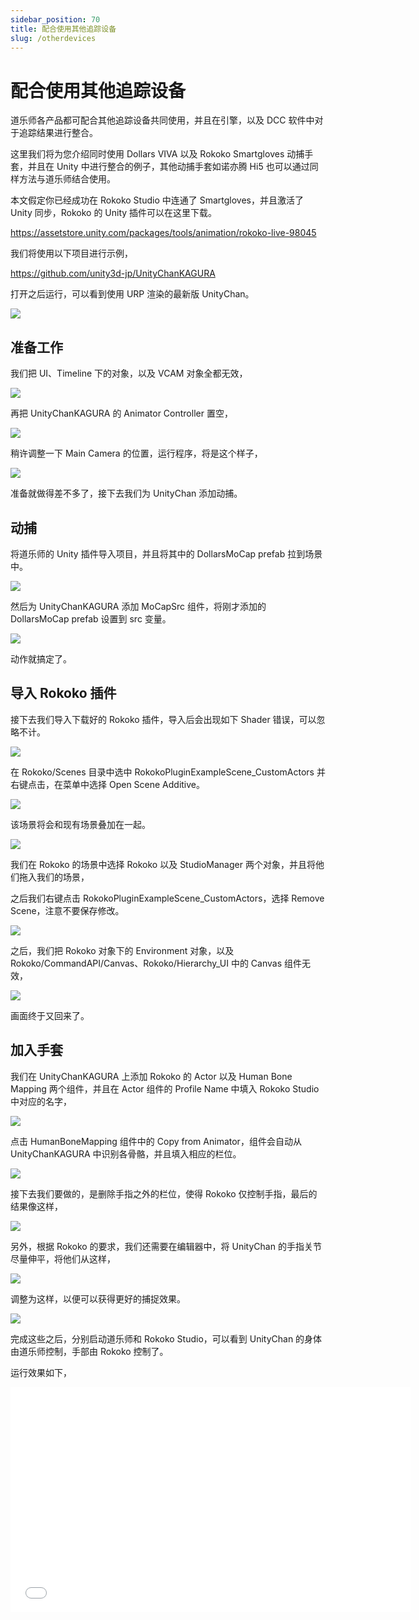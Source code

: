 ```yaml
---
sidebar_position: 70
title: 配合使用其他追踪设备
slug: /otherdevices
---
```


# 配合使用其他追踪设备

道乐师各产品都可配合其他追踪设备共同使用，并且在引擎，以及 DCC 软件中对于追踪结果进行整合。

这里我们将为您介绍同时使用 Dollars VIVA 以及 Rokoko Smartgloves 动捕手套，并且在 Unity 中进行整合的例子，其他动捕手套如诺亦腾 Hi5 也可以通过同样方法与道乐师结合使用。

本文假定你已经成功在 Rokoko Studio 中连通了 Smartgloves，并且激活了 Unity 同步，Rokoko 的 Unity 插件可以在这里下载。

https://assetstore.unity.com/packages/tools/animation/rokoko-live-98045

我们将使用以下项目进行示例，

https://github.com/unity3d-jp/UnityChanKAGURA

打开之后运行，可以看到使用 URP 渲染的最新版 UnityChan。

![](../img/image.png)

## 准备工作

我们把 UI、Timeline 下的对象，以及 VCAM 对象全都无效，

![](../img/image2.png)

再把 UnityChanKAGURA 的 Animator Controller 置空，

![](../img/image3.png)

稍许调整一下 Main Camera 的位置，运行程序，将是这个样子，

![](../img/image4.png)

准备就做得差不多了，接下去我们为 UnityChan 添加动捕。

## 动捕

将道乐师的 Unity 插件导入项目，并且将其中的 DollarsMoCap prefab 拉到场景中。

![](../img/image5.png)

然后为 UnityChanKAGURA 添加 MoCapSrc 组件，将刚才添加的 DollarsMoCap prefab 设置到 src 变量。

![](../img/image6.png)

动作就搞定了。

## 导入 Rokoko 插件

接下去我们导入下载好的 Rokoko 插件，导入后会出现如下 Shader 错误，可以忽略不计。

![](../img/image7.png)

在 Rokoko/Scenes 目录中选中 RokokoPluginExampleScene_CustomActors 并右键点击，在菜单中选择 Open Scene Additive。

![](../img/image8.png)

该场景将会和现有场景叠加在一起。

![](../img/image9.png)

我们在 Rokoko 的场景中选择 Rokoko 以及 StudioManager 两个对象，并且将他们拖入我们的场景，

之后我们右键点击 RokokoPluginExampleScene_CustomActors，选择 Remove Scene，注意不要保存修改。

![](../img/image10.png)

之后，我们把 Rokoko 对象下的 Environment 对象，以及 Rokoko/CommandAPI/Canvas、Rokoko/Hierarchy_UI 中的 Canvas 组件无效，

![](../img/image11.png)

画面终于又回来了。

## 加入手套

我们在 UnityChanKAGURA 上添加 Rokoko 的 Actor 以及 Human Bone Mapping 两个组件，并且在 Actor 组件的 Profile Name 中填入 Rokoko Studio 中对应的名字，

![](../img/image12.png)

点击 HumanBoneMapping 组件中的 Copy from Animator，组件会自动从 UnityChanKAGURA 中识别各骨骼，并且填入相应的栏位。

![](../img/image13.png)

接下去我们要做的，是删除手指之外的栏位，使得 Rokoko 仅控制手指，最后的结果像这样，

![](../img/image14.png)

另外，根据 Rokoko 的要求，我们还需要在编辑器中，将 UnityChan 的手指关节尽量伸平，将他们从这样，

![](../img/image15.png)

调整为这样，以便可以获得更好的捕捉效果。

![](../img/image16.png)

完成这些之后，分别启动道乐师和 Rokoko Studio，可以看到 UnityChan 的身体由道乐师控制，手部由 Rokoko 控制了。

运行效果如下，

<iframe src="//player.bilibili.com/player.html?bvid=BV12u4y177XB&autoplay=0" width="640" height="360" scrolling="no" border="0" frameborder="no" framespacing="0" allowfullscreen="true"> </iframe>
